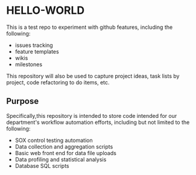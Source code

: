 # HELLO-WORLD
This is a test repo to experiment with github features, including the following:
+ issues tracking
+ feature templates
+ wikis
+ milestones

This repository will also be used to capture project ideas, task lists by project, code refactoring to do items, etc.

## Purpose
Specifically,this repository is intended to store code intended for our department's workflow automation efforts, including but not limited to the following:
+ SOX control testing automation
+ Data collection and aggregation scripts
+ Basic web front end for data file uploads
+ Data profiling and statistical analysis
+ Database SQL scripts
